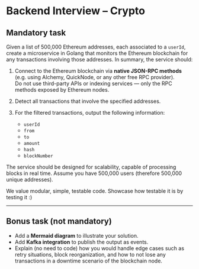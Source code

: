 # Backend Interview – Crypto

## Mandatory task

Given a list of 500,000 Ethereum addresses, each associated to a `userId`, create a microservice in Golang that monitors the Ethereum blockchain for any transactions involving those addresses. In summary, the service should:

1. Connect to the Ethereum blockchain via **native JSON-RPC methods** (e.g. using Alchemy, QuickNode, or any other free RPC provider).  
   Do not use third-party APIs or indexing services — only the RPC methods exposed by Ethereum nodes.

2. Detect all transactions that involve the specified addresses.  

3. For the filtered transactions, output the following information:
   - `userId`
   - `from`
   - `to`
   - `amount`
   - `hash`
   - `blockNumber`

The service should be designed for scalability, capable of processing blocks in real time. Assume you have 500,000 users (therefore 500,000 unique addresses).

We value modular, simple, testable code. Showcase how testable it is by testing it :)

---

## Bonus task (not mandatory)

- Add a **Mermaid diagram** to illustrate your solution.  
- Add **Kafka integration** to publish the output as events.  
- Explain (no need to code) how you would handle edge cases such as retry situations, block reorganization, and how to not lose any transactions in a downtime scenario of the blockchain node.
